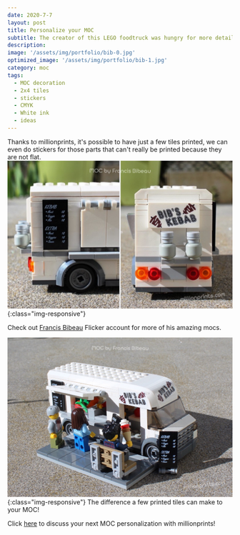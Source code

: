 ```yaml
---
date: 2020-7-7
layout: post
title: Personalize your MOC
subtitle: The creator of this LEGO foodtruck was hungry for more details  
description: 
image: '/assets/img/portfolio/bib-0.jpg'
optimized_image: '/assets/img/portfolio/bib-1.jpg'
category: moc
tags:
  - MOC decoration
  - 2x4 tiles
  - stickers
  - CMYK
  - White ink
  - ideas
---
```


Thanks to millionprints, it's possible to have just a few tiles printed, we can even do stickers for those parts that can't really be printed because they are not flat.  
![other view](/assets/img/portfolio/bib-2.jpg){:class="img-responsive"}

Check out [Francis Bibeau]( https://flic.kr/s/aHsmQAjSQG) Flicker account for more of his amazing mocs.


![other view](/assets/img/portfolio/bib-3.jpg){:class="img-responsive"}
The difference a few printed tiles can make to your MOC! 



Click [here](https://millionprints.com/contact/) to discuss your next MOC personalization with millionprints!